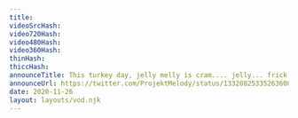```yaml
---
title: 
videoSrcHash: 
video720Hash: 
video480Hash: 
video360Hash: 
thinHash: 
thiccHash: 
announceTitle: This turkey day, jelly melly is cram.... jelly... frick idk how to rhyme. I'm cranberry sauce. That's the joke
announceUrl: https://twitter.com/ProjektMelody/status/1332082533526360066
date: 2020-11-26
layout: layouts/vod.njk
---
```

